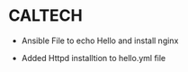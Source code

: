 # CALTECH

* Ansible File to echo Hello and install nginx

* Added Httpd installtion to hello.yml file